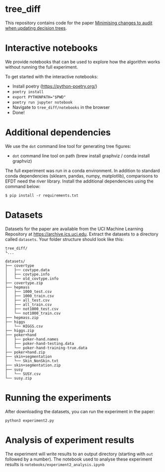 # tree_diff

This repository contains code for the paper [Minimising changes to audit when updating decision trees](https://arxiv.org/abs/2408.16321).

# Interactive notebooks

We provide notebooks that can be used to explore how the algorithm works without running the full experiment.

To get started with the interactive notebooks:
* Install poetry (https://python-poetry.org/)
* `poetry install`
* `export PYTHONPATH="$PWD"`
* `poetry run jupyter notebook`
* Navigate to `tree_diff/notebooks` in the browser
* Done!

# Additional dependencies

We use the `dot` command line tool for generating tree figures:
* `dot` command line tool on path (brew install graphviz / conda install graphviz)

The full experiment was run in a conda environment. In addition to standard conda dependencies (sklearn, pandas, numpy, matplotlib), comparisons to EFDT need the river library. Install the additional dependencies using the command below: 

```console
$ pip install -r requirements.txt
```

# Datasets

Datasets for the paper are available from the UCI Machine Learning Repository at https://archive.ics.uci.edu. Extract the datasets to a directory called `datasets`. Your folder structure should look like this: 

```
tree_diff/
└...

datasets/
├── covertype
│   ├── covtype.data
│   ├── covtype.info
│   └── old_covtype.info
├── covertype.zip
├── hepmass
│   ├── 1000_test.csv
│   ├── 1000_train.csv
│   ├── all_test.csv
│   ├── all_train.csv
│   ├── not1000_test.csv
│   └── not1000_train.csv
├── hepmass.zip
├── higgs
│   └── HIGGS.csv
├── higgs.zip
├── poker+hand
│   ├── poker-hand.names
│   ├── poker-hand-testing.data
│   └── poker-hand-training-true.data
├── poker+hand.zip
├── skin+segmentation
│   └── Skin_NonSkin.txt
├── skin+segmentation.zip
├── susy
│   └── SUSY.csv
└── susy.zip
```

# Running the experiments

After downloading the datasets, you can run the experiment in the paper:

```
python3 experiment2.py
```

# Analysis of experiment results

The experiment will write results to an output directory (starting with `out` followed by a number). The notebook used to analyse these experiment results is `notebooks/experiment2_analysis.ipynb`

